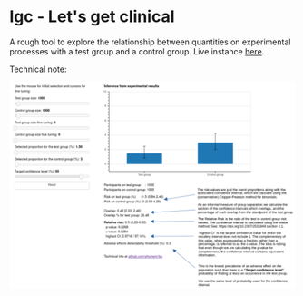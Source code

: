 # lgc - Let's get clinical

A rough tool to explore the relationship between quantities on experimental processes with a test group and a control group. Live instance [here](https://lo.gic.li/lgc).

Technical note:

![Technical note](https://github.com/ghomem/lgc/blob/main/images/tech-note-lgc.png)

